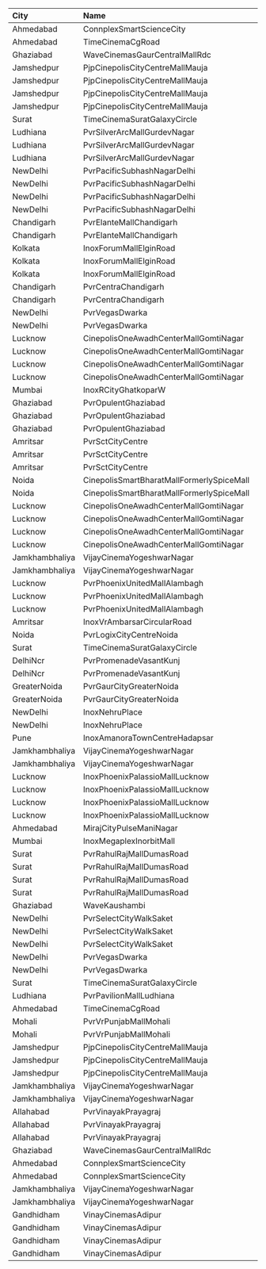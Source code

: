 | City           | Name                                      |  Time | Type               |  Price | Capacity | Booked |
| :------------- | :---------------------------------------- | ----: | :----------------- | -----: | -------: | -----: |
| Ahmedabad      | ConnplexSmartScienceCity                  | 08:00 | DuoSeats1For2Admit |   400₹ |      100 |      0 |
| Ahmedabad      | TimeCinemaCgRoad                          | 09:30 | Infinity1000       | 1,000₹ |       12 |      0 |
| Ghaziabad      | WaveCinemasGaurCentralMallRdc             | 10:00 | Classic            |   100₹ |      107 |      0 |
| Jamshedpur     | PjpCinepolisCityCentreMallMauja           | 10:00 | Normal             |   150₹ |       14 |      0 |
| Jamshedpur     | PjpCinepolisCityCentreMallMauja           | 10:00 | Executive          |   150₹ |       29 |      0 |
| Jamshedpur     | PjpCinepolisCityCentreMallMauja           | 10:00 | Premium            |   150₹ |       39 |      0 |
| Jamshedpur     | PjpCinepolisCityCentreMallMauja           | 10:00 | Vip                |   400₹ |        6 |      0 |
| Surat          | TimeCinemaSuratGalaxyCircle               | 10:00 | Sofa180            |   180₹ |       34 |      0 |
| Ludhiana       | PvrSilverArcMallGurdevNagar               | 10:50 | Recliner           |   370₹ |       16 |      0 |
| Ludhiana       | PvrSilverArcMallGurdevNagar               | 10:50 | Prime              |   250₹ |        8 |      0 |
| Ludhiana       | PvrSilverArcMallGurdevNagar               | 10:50 | Classic            |   190₹ |       54 |      2 |
| NewDelhi       | PvrPacificSubhashNagarDelhi               | 11:00 | Classic            |   340₹ |       18 |      0 |
| NewDelhi       | PvrPacificSubhashNagarDelhi               | 11:00 | Prime              |   380₹ |       55 |      0 |
| NewDelhi       | PvrPacificSubhashNagarDelhi               | 11:00 | PrimePlus          |   380₹ |       21 |      0 |
| NewDelhi       | PvrPacificSubhashNagarDelhi               | 11:00 | Recliner           |   580₹ |       10 |      0 |
| Chandigarh     | PvrElanteMallChandigarh                   | 11:00 | Classic            |   165₹ |       70 |      3 |
| Chandigarh     | PvrElanteMallChandigarh                   | 11:00 | Recliner           |   414₹ |       13 |      0 |
| Kolkata        | InoxForumMallElginRoad                    | 11:00 | DressCircle        |   150₹ |       50 |      0 |
| Kolkata        | InoxForumMallElginRoad                    | 11:00 | Galleria           |   150₹ |       14 |      0 |
| Kolkata        | InoxForumMallElginRoad                    | 11:00 | Royal              |   150₹ |       17 |      0 |
| Chandigarh     | PvrCentraChandigarh                       | 11:00 | Prime              |   109₹ |      138 |     72 |
| Chandigarh     | PvrCentraChandigarh                       | 11:00 | Classic            |   109₹ |       84 |     42 |
| NewDelhi       | PvrVegasDwarka                            | 11:10 | Prime              |   375₹ |       44 |      0 |
| NewDelhi       | PvrVegasDwarka                            | 11:10 | Classic            |   320₹ |       54 |      0 |
| Lucknow        | CinepolisOneAwadhCenterMallGomtiNagar     | 11:15 | Normal             |   130₹ |       14 |      0 |
| Lucknow        | CinepolisOneAwadhCenterMallGomtiNagar     | 11:15 | Executive          |   130₹ |       48 |      1 |
| Lucknow        | CinepolisOneAwadhCenterMallGomtiNagar     | 11:15 | Premium            |   130₹ |       27 |      2 |
| Lucknow        | CinepolisOneAwadhCenterMallGomtiNagar     | 11:15 | Vip                |   300₹ |       10 |      1 |
| Mumbai         | InoxRCityGhatkoparW                       | 11:15 | Insignia           |   300₹ |       21 |      0 |
| Ghaziabad      | PvrOpulentGhaziabad                       | 11:20 | Classic            |   140₹ |      104 |     52 |
| Ghaziabad      | PvrOpulentGhaziabad                       | 11:20 | Prime              |   170₹ |      102 |     53 |
| Ghaziabad      | PvrOpulentGhaziabad                       | 11:20 | Recliner           |   300₹ |       10 |      5 |
| Amritsar       | PvrSctCityCentre                          | 11:40 | Classic            |   160₹ |       60 |      0 |
| Amritsar       | PvrSctCityCentre                          | 11:40 | Prime              |   170₹ |       29 |      2 |
| Amritsar       | PvrSctCityCentre                          | 11:40 | Recliner           |   330₹ |        6 |      0 |
| Noida          | CinepolisSmartBharatMallFormerlySpiceMall | 11:45 | Classic            |   130₹ |       38 |      0 |
| Noida          | CinepolisSmartBharatMallFormerlySpiceMall | 11:45 | Premium            |   130₹ |       61 |      4 |
| Lucknow        | CinepolisOneAwadhCenterMallGomtiNagar     | 12:00 | Normal             |   140₹ |       14 |      0 |
| Lucknow        | CinepolisOneAwadhCenterMallGomtiNagar     | 12:00 | Executive          |   150₹ |       45 |      0 |
| Lucknow        | CinepolisOneAwadhCenterMallGomtiNagar     | 12:00 | Premium            |   160₹ |       26 |      0 |
| Lucknow        | CinepolisOneAwadhCenterMallGomtiNagar     | 12:00 | Vip                |   450₹ |       10 |      0 |
| Jamkhambhaliya | VijayCinemaYogeshwarNagar                 | 12:00 | Balcony            |    80₹ |      100 |     51 |
| Jamkhambhaliya | VijayCinemaYogeshwarNagar                 | 12:00 | First              |    70₹ |      227 |    114 |
| Lucknow        | PvrPhoenixUnitedMallAlambagh              | 12:00 | Classic            |   190₹ |      134 |      0 |
| Lucknow        | PvrPhoenixUnitedMallAlambagh              | 12:00 | Prime              |   240₹ |       14 |      0 |
| Lucknow        | PvrPhoenixUnitedMallAlambagh              | 12:00 | Recliner           |   340₹ |        6 |      0 |
| Amritsar       | InoxVrAmbarsarCircularRoad                | 12:15 | Normal             |   150₹ |       78 |      0 |
| Noida          | PvrLogixCityCentreNoida                   | 12:35 | Classic            |   295₹ |       48 |      8 |
| Surat          | TimeCinemaSuratGalaxyCircle               | 12:45 | Sofa220            |   220₹ |       34 |      0 |
| DelhiNcr       | PvrPromenadeVasantKunj                    | 12:45 | Classic            |   440₹ |       96 |     48 |
| DelhiNcr       | PvrPromenadeVasantKunj                    | 12:45 | Prime              |   470₹ |       33 |     16 |
| GreaterNoida   | PvrGaurCityGreaterNoida                   | 13:05 | Classic            |   190₹ |       50 |      2 |
| GreaterNoida   | PvrGaurCityGreaterNoida                   | 13:05 | Prime              |   215₹ |        7 |      6 |
| NewDelhi       | InoxNehruPlace                            | 13:15 | Normal             |   169₹ |       97 |      0 |
| NewDelhi       | InoxNehruPlace                            | 13:15 | RoyaleRecliner     |   354₹ |        6 |      0 |
| Pune           | InoxAmanoraTownCentreHadapsar             | 13:55 | Royale             |   300₹ |       15 |      0 |
| Jamkhambhaliya | VijayCinemaYogeshwarNagar                 | 15:00 | Balcony            |    80₹ |      100 |     51 |
| Jamkhambhaliya | VijayCinemaYogeshwarNagar                 | 15:00 | First              |    70₹ |      227 |    114 |
| Lucknow        | InoxPhoenixPalassioMallLucknow            | 15:15 | Club               |   150₹ |       60 |      0 |
| Lucknow        | InoxPhoenixPalassioMallLucknow            | 15:15 | Executive          |   150₹ |       14 |      0 |
| Lucknow        | InoxPhoenixPalassioMallLucknow            | 15:15 | RoyaleRecliners    |   300₹ |        6 |      0 |
| Lucknow        | InoxPhoenixPalassioMallLucknow            | 15:15 | Royale             |   170₹ |       32 |      0 |
| Ahmedabad      | MirajCityPulseManiNagar                   | 15:20 | Gold               |   180₹ |       24 |      0 |
| Mumbai         | InoxMegaplexInorbitMall                   | 15:30 | Kiddles            |   200₹ |       20 |      0 |
| Surat          | PvrRahulRajMallDumasRoad                  | 15:45 | Recliner           |   360₹ |       24 |      2 |
| Surat          | PvrRahulRajMallDumasRoad                  | 15:45 | Prime              |   180₹ |       87 |     21 |
| Surat          | PvrRahulRajMallDumasRoad                  | 15:45 | Classic            |   140₹ |       30 |      0 |
| Surat          | PvrRahulRajMallDumasRoad                  | 15:45 | ClassicPlus        |   160₹ |       30 |      2 |
| Ghaziabad      | WaveKaushambi                             | 15:45 | Classic            |   200₹ |      112 |      6 |
| NewDelhi       | PvrSelectCityWalkSaket                    | 16:05 | ClassicNormal      |   280₹ |       56 |      6 |
| NewDelhi       | PvrSelectCityWalkSaket                    | 16:05 | ClassicSuperior    |   330₹ |       23 |      8 |
| NewDelhi       | PvrSelectCityWalkSaket                    | 16:05 | ReclinersNormal    |   800₹ |        5 |      0 |
| NewDelhi       | PvrVegasDwarka                            | 16:15 | Prime              |   390₹ |        7 |      0 |
| NewDelhi       | PvrVegasDwarka                            | 16:15 | Classic            |   345₹ |       60 |      0 |
| Surat          | TimeCinemaSuratGalaxyCircle               | 16:30 | Infinity350        |   350₹ |       22 |      0 |
| Ludhiana       | PvrPavilionMallLudhiana                   | 16:35 | Classic            |   190₹ |       40 |      4 |
| Ahmedabad      | TimeCinemaCgRoad                          | 16:35 | Standard240        |   240₹ |       84 |      0 |
| Mohali         | PvrVrPunjabMallMohali                     | 16:50 | Classic            |   180₹ |       55 |      3 |
| Mohali         | PvrVrPunjabMallMohali                     | 16:50 | Prime              |   210₹ |       24 |      0 |
| Jamshedpur     | PjpCinepolisCityCentreMallMauja           | 17:45 | Normal             |   180₹ |       13 |      0 |
| Jamshedpur     | PjpCinepolisCityCentreMallMauja           | 17:45 | Executive          |   200₹ |       13 |      0 |
| Jamshedpur     | PjpCinepolisCityCentreMallMauja           | 17:45 | Premium            |   220₹ |       34 |      2 |
| Jamkhambhaliya | VijayCinemaYogeshwarNagar                 | 18:00 | Balcony            |    80₹ |      100 |     51 |
| Jamkhambhaliya | VijayCinemaYogeshwarNagar                 | 18:00 | First              |    70₹ |      227 |    114 |
| Allahabad      | PvrVinayakPrayagraj                       | 18:25 | Classic            |   220₹ |       60 |      2 |
| Allahabad      | PvrVinayakPrayagraj                       | 18:25 | Prime              |   240₹ |       45 |      0 |
| Allahabad      | PvrVinayakPrayagraj                       | 18:25 | Recliner           |   400₹ |        6 |      0 |
| Ghaziabad      | WaveCinemasGaurCentralMallRdc             | 19:00 | Classic            |   150₹ |      107 |      2 |
| Ahmedabad      | ConnplexSmartScienceCity                  | 19:45 | Miller             |   150₹ |      100 |      0 |
| Ahmedabad      | ConnplexSmartScienceCity                  | 19:45 | Lounger            |   150₹ |      100 |      0 |
| Jamkhambhaliya | VijayCinemaYogeshwarNagar                 | 21:30 | Balcony            |    80₹ |      100 |     51 |
| Jamkhambhaliya | VijayCinemaYogeshwarNagar                 | 21:30 | First              |    70₹ |      227 |    114 |
| Gandhidham     | VinayCinemasAdipur                        | 22:30 | Diamond            |   160₹ |      100 |      0 |
| Gandhidham     | VinayCinemasAdipur                        | 22:30 | Gold               |    80₹ |       77 |      0 |
| Gandhidham     | VinayCinemasAdipur                        | 22:30 | Platinum           |   160₹ |       35 |      0 |
| Gandhidham     | VinayCinemasAdipur                        | 22:30 | Silver             |    80₹ |       41 |      0 |